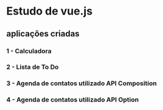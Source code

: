# Estudo de vue.js 

## aplicações criadas

### 1 - Calculadora
### 2 - Lista de To Do
### 3 - Agenda de contatos utilizado API Composition
### 4 - Agenda de contatos utilizado API Option


